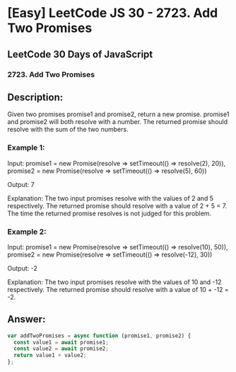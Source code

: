 # [Easy] LeetCode JS 30 - 2723. Add Two Promises

## LeetCode 30 Days of JavaScript

### 2723. Add Two Promises

## Description:

Given two promises promise1 and promise2, return a new promise. promise1 and promise2 will both resolve with a number. The returned promise should resolve with the sum of the two numbers.

### Example 1:

Input:
promise1 = new Promise(resolve => setTimeout(() => resolve(2), 20)),
promise2 = new Promise(resolve => setTimeout(() => resolve(5), 60))

Output: 7

Explanation: The two input promises resolve with the values of 2 and 5 respectively. The returned promise should resolve with a value of 2 + 5 = 7. The time the returned promise resolves is not judged for this problem.

### Example 2:

Input:
promise1 = new Promise(resolve => setTimeout(() => resolve(10), 50)),
promise2 = new Promise(resolve => setTimeout(() => resolve(-12), 30))

Output: -2

Explanation: The two input promises resolve with the values of 10 and -12 respectively. The returned promise should resolve with a value of 10 + -12 = -2.

## Answer:

```javascript
var addTwoPromises = async function (promise1, promise2) {
  const value1 = await promise1;
  const value2 = await promise2;
  return value1 + value2;
};
```
